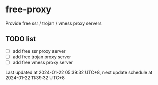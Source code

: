 
# free-proxy
Provide free ssr / trojan / vmess proxy servers


## TODO list
- [ ] add free ssr proxy server
- [ ] add free trojan proxy server
- [ ] add free vmess proxy server

Last updated at 2024-01-22 05:39:32 UTC+8, next update schedule at 2024-01-22 11:39:32 UTC+8

